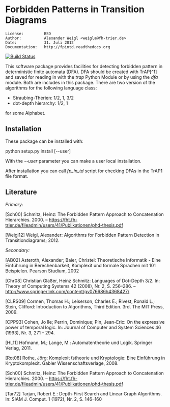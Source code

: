 Forbidden Patterns in Transition Diagrams
===============================================================================

    License:         BSD
    Author:          Alexander Weigl <weigla@fh-trier.de>
    Date:            31. Juli 2012
    Documentation:   http://fpintd.readthedocs.org

[![Build Status](https://secure.travis-ci.org/areku/FPinTD.png?branch=master)](http://travis-ci.org/areku/FPinTD)

This software package provides facilities for detecting forbidden pattern in deterministic finite automata (DFA).
DFA should be created with TrAP[^1] and saved for reading in with the _trap_ Python Module or by using the _dfa_ module.
Both are includes in this package. There are two version of the algorithms for the following language class:

 * Straubing-Therien: 1/2, 1, 3/2
 * dot-depth hierarchy: 1/2, 1

for some Alphabet.


Installation
--------------------------------------------------------------------------------

These package can be installed with:

  python setup.py install [--user]

With the _--user_ parameter you can make a user local installation.

After installation you can call _fp_in_td_ script for checking DFAs in the TrAP[1] file format.

[1]: http://trap.fh-trier.de/

Literature 
---------------------------------------------------------------------------------


*Primary:*

[Sch00] Schmitz, Heinz: The Forbidden Pattern Approach to Concatenation Hierarchies. 2000. – https://fht.fh-trier.de/fileadmin/users/41/Publikationen/phd-thesis.pdf

[Weigl12] Weigl, Alexander: Algorithms for Forbidden Pattern Detection in Transitiondiagrams; 2012.

*Secondary:*

[AB02] Asteroth, Alexander; Baier, Christel: Theoretische Informatik - Eine Einführung in Berechenbarkeit, Komplexit und formale Sprachen mit 101 Beispielen. Pearson Studium, 2002

[Chr08] Christian Glaßer, Heinz Schmitz: Languages of Dot-Depth 3/2. In: Theory of Computing Systems 42 (2008), Nr. 2, S. 256–286. – http://www.springerlink.com/content/gv076686h4368427/

[CLRS09] Cormen, Thomas H.; Leiserson, Charles E.; Rivest, Ronald L.; Stein, Clifford: Introduction to Algorithms, Third Edition. 3rd. The MIT
Press, 2009.

[CPP93] Cohen, Jo ̈lle; Perrin, Dominique; Pin, Jean-Eric: On the expressive power of temporal logic. In: Journal of Computer and System Sciences 46 (1993), Nr. 3, 271 - 294.

[HL11] Hofmann, M.; Lange, M.: Automatentheorie und Logik. Springer Verlag, 2011.

[Rot08] Rothe, Jörg: Komplexit ̈tstheorie und Kryptologie: Eine Einführung in Kryptokomplexit. Gabler Wissenschaftsverlage, 2008. 

[Sch00] Schmitz, Heinz: The Forbidden Pattern Approach to Concatenation Hierarchies. 2000. – https://fht.fh-trier.de/fileadmin/users/41/Publikationen/phd-thesis.pdf

[Tar72] Tarjan, Robert E.: Depth-First Search and Linear Graph Algorithms. In: SIAM J. Comput. 1 (1972), Nr. 2, S. 146–160


